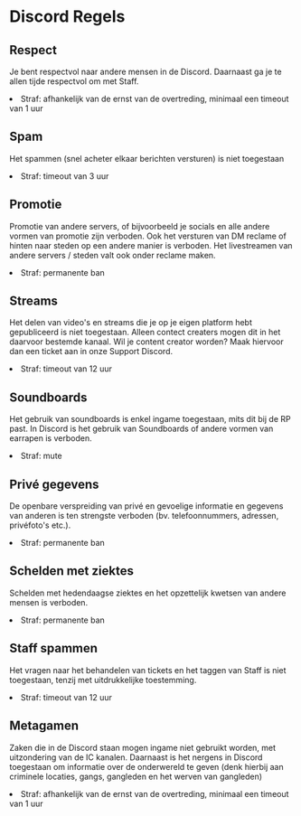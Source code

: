 # Discord Regels

## Respect
Je bent respectvol naar andere mensen in de Discord. Daarnaast ga je te allen tijde respectvol om met Staff.
<li>Straf: afhankelijk van de ernst van de overtreding, minimaal een timeout van 1 uur</li>

## Spam
Het spammen (snel acheter elkaar berichten versturen) is niet toegestaan
<li>Straf: timeout van 3 uur</li>

## Promotie
Promotie van andere servers, of bijvoorbeeld je socials en alle andere vormen van promotie zijn verboden. Ook het versturen van DM reclame of hinten naar steden op een andere manier is verboden. Het livestreamen van andere servers / steden valt ook onder reclame maken.
<li>Straf: permanente ban</li>

## Streams
Het delen van video's en streams die je op je eigen platform hebt gepubliceerd is niet toegestaan. Alleen contect creaters mogen dit in het daarvoor bestemde kanaal. Wil je content creator worden? Maak hiervoor dan een ticket aan in onze Support Discord.
<li>Straf: timeout van 12 uur</li>

## Soundboards
Het gebruik van soundboards is enkel ingame toegestaan, mits dit bij de RP past. In Discord is het gebruik van Soundboards of andere vormen van earrapen is verboden.
<li>Straf: mute</li>

## Privé gegevens
De openbare verspreiding van privé en gevoelige informatie en gegevens van anderen is ten strengste verboden (bv. telefoonnummers, adressen, privéfoto's etc.).
<li>Straf: permanente ban</li>

## Schelden met ziektes
Schelden met hedendaagse ziektes en het opzettelijk kwetsen van andere mensen is verboden.
<li>Straf: permanente ban</li>

## Staff spammen
Het vragen naar het behandelen van tickets en het taggen van Staff is niet toegestaan, tenzij met uitdrukkelijke toestemming.
<li>Straf: timeout van 12 uur</li>

## Metagamen
Zaken die in de Discord staan mogen ingame niet gebruikt worden, met uitzondering van de IC kanalen. Daarnaast is het nergens in Discord toegestaan om informatie over de onderwereld te geven (denk hierbij aan criminele locaties, gangs, gangleden en het werven van gangleden)
<li>Straf: afhankelijk van de ernst van de overtreding, minimaal een timeout van 1 uur</li>
